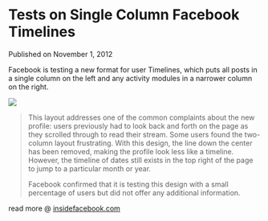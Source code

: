 # Tests on Single Column Facebook Timelines

Published on November 1, 2012

Facebook is testing a new format for user Timelines, which puts all posts in a single column on the left and any activity modules in a narrower column on the right.

![](http://media.tumblr.com/tumblr_mcstdbFMoa1rq1qxm.png)

> This layout addresses one of the common complaints about the new profile: users previously had to look back and forth on the page as they scrolled through to read their stream. Some users found the two-column layout frustrating. With this design, the line down the center has been removed, making the profile look less like a timeline. However, the timeline of dates still exists in the top right of the page to jump to a particular month or year.
> 
> Facebook confirmed that it is testing this design with a small percentage of users but did not offer any additional information.

read more @ [insidefacebook.com](http://www.insidefacebook.com/2012/10/31/facebook-tests-timeline-layout-with-single-column-of-posts/)
	